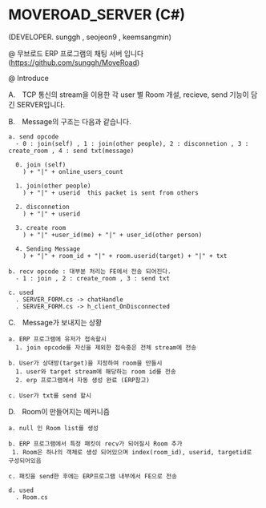# MOVEROAD_SERVER (C#)
(DEVELOPER. sunggh , seojeon9 , keemsangmin)

@ 무브로드 ERP 프로그램의 채팅 서버 입니다 (https://github.com/sunggh/MoveRoad)


@ Introduce 


  A.　TCP 통신의 stream을 이용한 각 user 별 Room 개설, recieve, send 기능이 담긴 SERVER입니다.
  
  B.　Message의 구조는 다음과 같습니다.
  
    a. send opcode 
      - 0 : join(self) , 1 : join(other people), 2 : disconnetion , 3 : create_room , 4 : send txt(message)
      
      0. join (self)
        ) + "|" + online_users_count
        
      1. join(other people)  
        ) + "|" + userid  this packet is sent from others
      
      2. disconnetion
        ) + "|" + userid
      
      3. create room
        ) + "|" +user_id(me) + "|" + user_id(other person)
        
      4. Sending Message 
        ) + "|" + room_id + "|" + room.userid(target) + "|" + txt
        
    b. recv opcode : 대부분 처리는 FE에서 전송 되어진다.
      - 1 : join , 2 : create_room , 3 : send txt
      
    c. used
      . SERVER_FORM.cs -> chatHandle
      . SERVER_FORM.cs -> h_client_OnDisconnected
               
  C.　Message가 보내지는 상황
  
    a. ERP 프로그램에 유저가 접속할시
      1. join opcode를 자신을 제외한 접속중은 전체 stream에 전송 
      
    b. User가 상대방(target)을 지정하여 room을 만들시
      1. user와 target stream에 해당하는 room id를 전송
      2. erp 프로그램에서 자동 생성 완료 (ERP참고)  
      
    c. User가 txt를 send 할시
      
  D.　Room이 만들어지는 메커니즘
  
    a. null 인 Room list를 생성
    
    b. ERP 프로그램에서 특정 패킷이 recv가 되어질시 Room 추가
     1. Room은 하나의 객체로 생성 되어있으며 index(room_id), userid, targetid로 구성되어있음
     
    c. 패킷을 send한 후에는 ERP프로그램 내부에서 FE으로 전송
    
    d. used 
      . Room.cs
     
